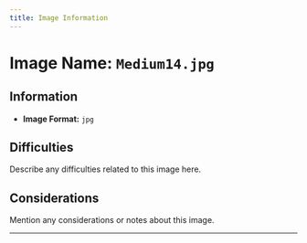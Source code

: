 ```yaml
---
title: Image Information
---
```


# Image Name: `Medium14.jpg`

## Information

- **Image Format:** `jpg`

## Difficulties

Describe any difficulties related to this image here.

## Considerations

Mention any considerations or notes about this image.

---
